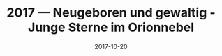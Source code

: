 ---
title: "2017 &mdash; Neugeboren und gewaltig - Junge Sterne im Orionnebel"
collection: talks
type: "Talk"
tag: public
invited: Invited
permalink: \talks\2017-10-20-Neugeboren-und-gewaltig---Junge-Sterne-im-Orionnebel
paperurl: 
date: "2017-10-20"
venue: "Physikalischer Verein"
location: "Frankfurt/Main, Germany"
---